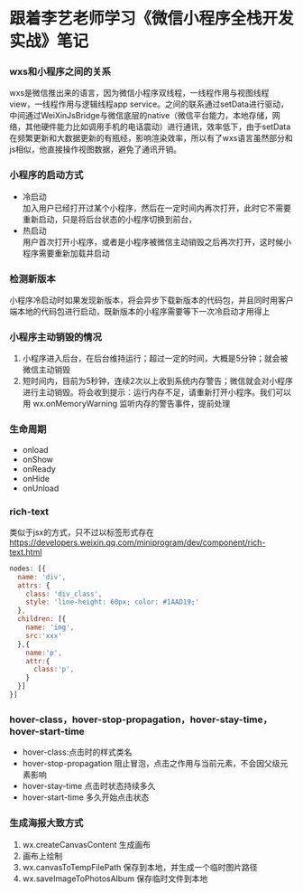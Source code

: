 # 跟着李艺老师学习《微信小程序全栈开发实战》笔记

### wxs和小程序之间的关系
wxs是微信推出来的语言，因为微信小程序双线程，一线程作用与视图线程view，一线程作用与逻辑线程app service。之间的联系通过setData进行驱动，中间通过WeiXinJsBridge与微信底层的native（微信平台能力，本地存储，网络，其他硬件能力比如调用手机的电话震动）进行通讯，效率低下，由于setData在频繁更新和大数据更新的有瓶经，影响渲染效率，所以有了wxs语言虽然部分和js相似，他直接操作视图数据，避免了通讯开销。

### 小程序的启动方式
- 冷启动  
  加入用户已经打开过某个小程序，然后在一定时间内再次打开，此时它不需要重新启动，只是将后台状态的小程序切换到前台，
- 热启动  
  用户首次打开小程序，或者是小程序被微信主动销毁之后再次打开，这时候小程序需要重新加载并启动

### 检测新版本
小程序冷启动时如果发现新版本，将会异步下载新版本的代码包，并且同时用客户端本地的代码包进行启动，既新版本的小程序需要等下一次冷启动才用得上
### 小程序主动销毁的情况
1. 小程序进入后台，在后台维持运行；超过一定的时间，大概是5分钟；就会被微信主动销毁
2. 短时间内，目前为5秒钟，连续2次以上收到系统内存警告；微信就会对小程序进行主动销毁。将会收到提示：运行内存不足，请重新打开小程序。我们可以用 wx.onMemoryWarning 监听内存的警告事件，提前处理

### 生命周期
* onload
* onShow
* onReady
* onHide
* onUnload

### rich-text
类似于jsx的方式，只不过以标签形式存在
https://developers.weixin.qq.com/miniprogram/dev/component/rich-text.html
```javascript
nodes: [{
  name: 'div',
  attrs: {
    class: 'div_class',
    style: 'line-height: 60px; color: #1AAD19;'
  },
  children: [{
    name: 'img',
    src:'xxx'
  },{
    name:'p',
    attr:{
      class:'p',
    }
  }]
}]
```

### hover-class，hover-stop-propagation，hover-stay-time，hover-start-time
* hover-class:点击时的样式类名
* hover-stop-propagation 阻止冒泡，点击之作用与当前元素，不会因父级元素影响
* hover-stay-time 点击时状态持续多久
* hover-start-time 多久开始点击状态

### 生成海报大致方式
1. wx.createCanvasContent 生成画布
2. 画布上绘制
3. wx.canvasToTempFilePath 保存到本地，并生成一个临时图片路径
4. wx.saveImageToPhotosAlbum 保存临时文件到本地